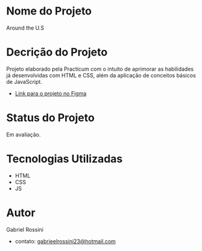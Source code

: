 # Nome do Projeto

Around the U.S

# Decrição do Projeto

Projeto elaborado pela Practicum com o intuito de aprimorar as habilidades já desenvolvidas com HTML e CSS, além da aplicação de conceitos básicos de JavaScript.

* [Link para o projeto no Figma](https://www.figma.com/file/XfB6BSINvliub43JgKza1e/WEB.-Sprint-4.-Around-The-U.S.-desktop-%2B-mobile-pt)

# Status do Projeto

Em avaliação.

# Tecnologias Utilizadas

- HTML
- CSS
- JS

# Autor

Gabriel Rossini

- contato: gabrieelrossini23@hotmail.com